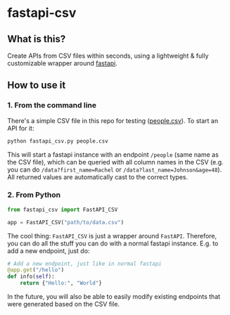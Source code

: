 # fastapi-csv

## What is this?

Create APIs from CSV files within seconds, using a lightweight & fully customizable 
wrapper around [fastapi](https://fastapi.tiangolo.com/). 


## How to use it

### 1. From the command line

There's a simple CSV file in this repo for testing ([people.csv](people.csv)). To start 
an API for it:

```bash
python fastapi_csv.py people.csv
```

This will start a fastapi instance with an endpoint `/people` (same name as the CSV 
file), which can be queried with all column names in the CSV (e.g. you can do 
`/data?first_name=Rachel` or `/data?last_name=Johnson&age=48`). All returned values are 
automatically cast to the correct types. 


### 2. From Python

```python
from fastapi_csv import FastAPI_CSV

app = FastAPI_CSV("path/to/data.csv")
```

The cool thing: `FastAPI_CSV` is just a wrapper around `FastAPI`. Therefore, you can do 
all the stuff you can do with a normal fastapi instance. E.g. to add a new endpoint, 
just do:

```python
# Add a new endpoint, just like in normal fastapi
@app.get("/hello")
def info(self):
    return {"Hello:", "World"}
```

In the future, you will also be able to easily modify existing endpoints that were generated
based on the CSV file.
